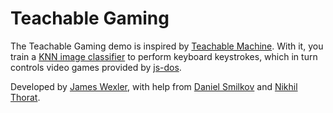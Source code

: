 # Teachable Gaming

The Teachable Gaming demo is inspired by
[Teachable Machine](https://teachablemachine.withgoogle.com/).
With it, you train a
[KNN image classifier](https://github.com/PAIR-code/deeplearnjs/blob/master/models/knn_image_classifier/knn_image_classifier.ts)
to perform keyboard keystrokes, which in turn controls video games provided by
[js-dos](https://js-dos.com).

Developed by [James Wexler](https://twitter.com/bengiswex), with help from
[Daniel Smilkov](https://twitter.com/dsmilkov) and
[Nikhil Thorat](https://twitter.com/nsthorat).
